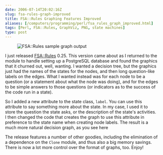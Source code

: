 ```yaml
--- 
date: 2006-07-14T20:02:16Z
slug: fsa-rules-graph-improved
title: FSA::Rules Graphing Features Improved
aliases: [/computers/programming/perl/fsa_rules_graph_improved.html]
tags: [Perl, FSA::Rules, GraphViz, PNG, state machines]
type: post
---
```


<figure><img src="/2006/07/fsa-rules-graph-improved/fsa_rules_sample.png" alt="FSA::Rules sample graph output" /></figure>

<p>I just released <a href="http://search.cpan.org/dist/FSA-Rules/" title="FSA::Rules on CPAN">FSA::Rules</a> 0.25. This version came about as I
returned to the module to handle setting up a PostgreSQL database and found
the graphics that it churned out, well, wanting. I wanted a decision tree, but
the graphics just had the names of the states for the nodes, and then long
question-like labels on the edges. What I wanted instead was for each node to
be a question (or a statement about what the node was doing), and for the
edges to be simple answers to those questions (or indicators as to the success
of the code run in a state).</p>

<p>So I added a new attribute to the state class, <code>label</code>. You can
use this attribute to say something more about the state. In my case, I used
it to store the question the state asks, or the description of the state's
activities. I then changed the code that creates the graph to use this
attribute in preference to the state name when creating node labels. The
result is a much more natural decision graph, as you see here</p>

<p>The release features a number of other goodies, including the elimination
of a dependence on the <code>Clone</code> module, and thus also a big memory
savings. There is now a lot more control over the format of graphs, too.
Enjoy!</p>

